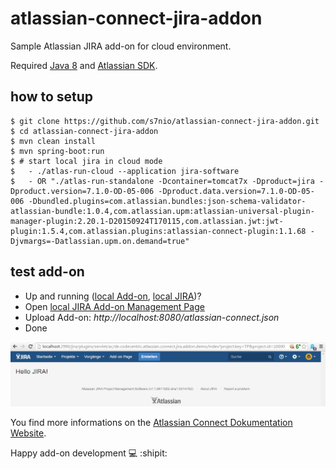 # atlassian-connect-jira-addon

Sample Atlassian JIRA add-on for cloud environment.

Required [Java 8](http://www.oracle.com/technetwork/java/javase/downloads/index.html) and [Atlassian SDK](https://developer.atlassian.com/docs/getting-started/set-up-the-atlassian-plugin-sdk-and-build-a-project).

## how to setup

```
$ git clone https://github.com/s7nio/atlassian-connect-jira-addon.git
$ cd atlassian-connect-jira-addon
$ mvn clean install
$ mvn spring-boot:run
$ # start local jira in cloud mode
$	- ./atlas-run-cloud --application jira-software
$	- OR "./atlas-run-standalone -Dcontainer=tomcat7x -Dproduct=jira -Dproduct.version=7.1.0-OD-05-006 -Dproduct.data.version=7.1.0-OD-05-006 -Dbundled.plugins=com.atlassian.bundles:json-schema-validator-atlassian-bundle:1.0.4,com.atlassian.upm:atlassian-universal-plugin-manager-plugin:2.20.1-D20150924T170115,com.atlassian.jwt:jwt-plugin:1.5.4,com.atlassian.plugins:atlassian-connect-plugin:1.1.68 -Djvmargs=-Datlassian.upm.on.demand=true"
```

## test add-on

- Up and running ([local Add-on](http://localhost:8080/), [local JIRA](http://localhost:2990/jira/))?
- Open [local JIRA Add-on Management Page](http://localhost:2990/jira/plugins/servlet/upm)
- Upload Add-on: *http://localhost:8080/atlassian-connect.json*
- Done

![Screenshot JIRA Add-on Page](./screenshot-hello-jira-addon.jpg "Screenshot JIRA Add-on Page")

You find more informations on the [Atlassian Connect Dokumentation Website](https://developer.atlassian.com/static/connect/docs/latest/index.html).

Happy add-on development :computer: :shipit:
